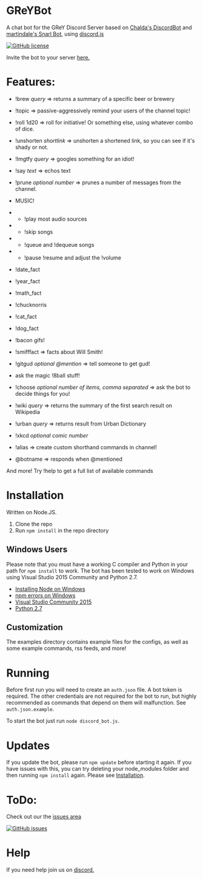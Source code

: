 # GReYBot
A chat bot for the GReY Discord Server based on [Chalda's DiscordBot](https://github.com/chalda/DiscordBot) and [martindale's Snarl Bot](https://github.com/martindale/snarl), using [discord.js](https://github.com/hydrabolt/discord.js/)

[![GitHub license](https://img.shields.io/badge/license-Apache%202-blue.svg?style=flat-square)](https://raw.githubusercontent.com/naterchrdsn/GReYBot/master/LICENSE.md)

Invite the bot to your server [here.](https://discordapp.com/oauth2/authorize?client_id=283636170741514250&scope=bot&permissions=66186303)


# Features:
- !brew *query* => returns a summary of a specific beer or brewery

- !topic => passive-aggressively remind your users of the channel topic!

- !roll 1d20 => roll for initiative! Or something else, using whatever combo of dice.

- !unshorten *shortlink* => unshorten a shortened link, so you can see if it's shady or not.
- !lmgtfy *query* => googles something for an idiot!
- !say *text* => echos text

- !prune *optional number* => prunes a number of messages from the channel.

- MUSIC!
- - !play most audio sources
- - !skip songs
- - !queue and !dequeue songs
- - !pause !resume and adjust the !volume

- !date_fact
- !year_fact
- !math_fact
- !chucknorris
- !cat_fact
- !dog_fact
- !bacon gifs!
- !smifffact => facts about Will Smith!
- !gitgud *optional @mention* => tell someone to get gud!
- ask the magic !8ball stuff!
- !choose *optional number of items, comma separated* => ask the bot to decide things for you!

- !wiki *query* => returns the summary of the first search result on Wikipedia

- !urban *query* => returns result from Urban Dictionary

- !xkcd *optional comic number*

- !alias => create custom shorthand commands in channel!

- @botname => responds when @mentioned

And more! Try !help to get a full list of available commands


# Installation

Written on Node.JS.

1. Clone the repo
2. Run ```npm install``` in the repo directory

## Windows Users
Please note that you must have a working C compiler and Python in your path for
`npm install` to work. The bot has been tested to work on Windows using Visual Studio 2015 Community and Python 2.7.
* [Installing Node on Windows](http://blog.teamtreehouse.com/install-node-js-npm-windows)
* [npm errors on Windows](http://stackoverflow.com/questions/21365714/nodejs-error-installing-with-npm)
* [Visual Studio Community 2015](https://www.visualstudio.com/en-us/products/visual-studio-community-vs.aspx)
* [Python 2.7](https://www.python.org/downloads/)

## Customization
The examples directory contains example files for the configs, as well as some example commands, rss feeds, and more!


# Running
Before first run you will need to create an `auth.json` file. A bot token is required. The other credentials are not required for the bot to run, but highly recommended as commands that depend on them will malfunction. See `auth.json.example`.

To start the bot just run
`node discord_bot.js`.


# Updates
If you update the bot, please run `npm update` before starting it again. If you have
issues with this, you can try deleting your node_modules folder and then running
`npm install` again. Please see [Installation](#Installation).


# ToDo:
Check out our the [issues area](https://github.com/naterchrdsn/GReYBot/issues)

[![GitHub issues](https://img.shields.io/github/issues/naterchrdsn/GReYBot.svg?style=flat-square)](https://github.com/naterchrdsn/GReYBot/issues)

# Help
If you need help join us on [discord.](https://discord.gg/A8a2yeP)
